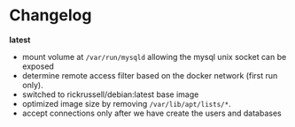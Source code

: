# Changelog

**latest**
- mount volume at `/var/run/mysqld` allowing the mysql unix socket can be exposed
- determine remote access filter based on the docker network (first run only).
- switched to rickrussell/debian:latest base image
- optimized image size by removing `/var/lib/apt/lists/*`.
- accept connections only after we have create the users and databases
